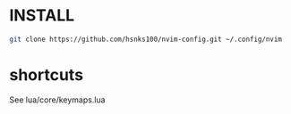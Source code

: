# INSTALL

```bash
git clone https://github.com/hsnks100/nvim-config.git ~/.config/nvim
```

# shortcuts

See lua/core/keymaps.lua
